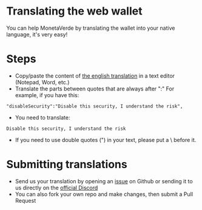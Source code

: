 # Translating the web wallet 
You can help MonetaVerde by translating the wallet into your native language, it's very easy!

# Steps
- Copy/paste the content of [the english translation](src/translations/en.json) in a text editor (Notepad, Word, etc.)
- Translate the parts between quotes that are always after ":"
For example, if you have this: 
```
"disableSecurity":"Disable this security, I understand the risk",
```
- You need to translate: 
```
Disable this security, I understand the risk
```
- If you need to use double quotes (") in your text, please put a \ before it.

# Submitting translations
- Send us your translation by opening an [issue](https://github.com/OIEIEIO/monetaverde-webwallet/issues) on Github or sending it to us directly on the [official Discord](https://discord.gg/Fq7gx43)
- You can also fork your own repo and make changes, then submit a Pull Request
